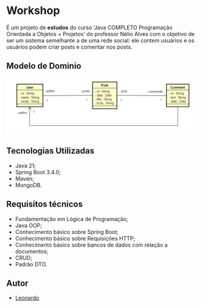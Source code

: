 
# Workshop

É um projeto de **estudos** do curso 'Java COMPLETO Programação Orientada a Objetos + Projetos' do professor Nélio Alves com o objetivo de ser um sistema semelhante a de uma rede social: ele contem usuários e os usuários podem criar posts e comentar nos posts.

## Modelo de Dominio
![Modelo de dominio feito por Nélio Alves](https://github.com/7E0n4Rd0/workshop-spring-boot-mongdb/blob/main/assets/Screenshot_20241214_070353.png)

## Tecnologias Utilizadas

- Java 21;
- Spring Boot 3.4.0;
- Maven;
- MongoDB.

## Requisitos técnicos

- Fundamentação em Lógica de Programação;
- Java OOP;
- Conhecimento básico sobre Spring Boot;
- Conhecimento básico sobre Requisições HTTP;
- Conhecimento básico sobre bancos de dados com relação a documentos;
- CRUD;
- Padrão DTO.

## Autor

- [Leonardo](https://www.linkedin.com/in/leonardo-meireles-26b5b7338/)

